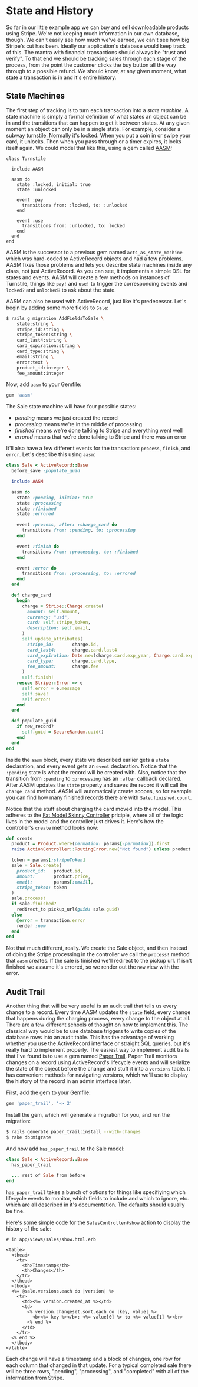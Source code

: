 [aasm]: https://github.com/aasm/aasm
[fmsc]: http://weblog.jamisbuck.org/2006/10/18/skinny-controller-fat-model
[paper_trail]: https://github.com/airblade/paper_trail

# State and History

So far in our little example app we can buy and sell downloadable products using Stripe. We're not keeping much information in our own database, though. We can't easily see how much we've earned, we can't see how big Stripe's cut has been. Ideally our application's database would keep track of this. The mantra with financial transactions should always be "trust and verify". To that end we should be tracking sales through each stage of the process, from the point the customer clicks the buy button all the way through to a possible refund. We should know, at any given moment, what state a transaction is in and it's entire history.

## State Machines

The first step of tracking is to turn each transaction into a *state machine*. A state machine is simply a formal definition of what states an object can be in and the transitions that can happen to get it between states. At any given moment an object can only be in a single state. For example, consider a subway turnstile. Normally it's locked. When you put a coin in or swipe your card, it unlocks. Then when you pass through or a timer expires, it locks itself again. We could model that like this, using a gem called [AASM][aasm]:

```
class Turnstile

  include AASM

  aasm do
    state :locked, initial: true
    state :unlocked

    event :pay
      transitions from: :locked, to: :unlocked
    end

    event :use
      transitions from: :unlocked, to: locked
    end
  end
end
```

AASM is the successor to a previous gem named `acts_as_state_machine` which was hard-coded to ActiveRecord objects and had a few problems. AASM fixes those problems and lets you describe state machines inside any class, not just ActiveRecord. As you can see, it implements a simple DSL for states and events. AASM will create a few methods on instances of Turnstile, things like `pay!` and `use!` to trigger the corresponding events and `locked?` and `unlocked?` to ask about the state.

AASM can also be used with ActiveRecord, just like it's predecessor. Let's begin by adding some more fields to `Sale`:

```bash
$ rails g migration AddFieldsToSale \
    state:string \
    stripe_id:string \
    stripe_token:string \
    card_last4:string \
    card_expiration:string \
    card_type:string \
    email:string \
    error:text \
    product_id:integer \
    fee_amount:integer
```

Now, add `aasm` to your Gemfile:

```ruby
gem 'aasm'
```

The Sale state machine will have four possible states:

* *pending* means we just created the record
* *processing* means we're in the middle of processing
* *finished* means we're done talking to Stripe and everything went well
* *errored* means that we're done talking to Stripe and there was an error

It'll also have a few different events for the transaction: `process`, `finish`, and `error`. Let's describe this using `aasm`:

```ruby
class Sale < ActiveRecord::Base
  before_save :populate_guid

  include AASM

  aasm do
    state :pending, initial: true
    state :processing
    state :finished
    state :errored

    event :process, after: :charge_card do
      transitions from: :pending, to: :processing
    end

    event :finish do
      transitions from: :processing, to: :finished
    end

    event :error do
      transitions from: :processing, to: :errored
    end
  end

  def charge_card
    begin
      charge = Stripe::Charge.create(
        amount: self.amount,
        currency: "usd",
        card: self.stripe_token,
        description: self.email,
      )
      self.update_attributes(
        stripe_id:       charge.id,
        card_last4:      charge.card.last4
        card_expiration: Date.new(charge.card.exp_year, Charge.card.exp_month, 1),
        card_type:       charge.card.type,
        fee_amount:      charge.fee
      )
      self.finish!
    rescue Stripe::Error => e
      self.error = e.message
      self.save!
      self.error!
    end
  end

  def populate_guid
    if new_record?
      self.guid = SecureRandom.uuid()
    end
  end
end
```

Inside the `aasm` block, every state we described earlier gets a `state` declaration, and every event gets an `event` declaration. Notice that the `:pending` state is what the record will be created with. Also, notice that the transition from `:pending` to `:processing` has an `:after` callback declared. After AASM updates the `state` property and saves the record it will call the `charge_card` method. AASM will automatically create scopes, so for example you can find how many finished records there are with `Sale.finished.count`.

Notice that the stuff about charging the card moved into the model. This adheres to the [Fat Model Skinny Controller][fmsc] priciple, where all of the logic lives in the model and the controller just drives it. Here's how the controller's `create` method looks now:

```ruby
def create
  product = Product.where(permalink: params[:permalink]).first
  raise ActionController::RoutingError.new("Not found") unless product

  token = params[:stripeToken]
  sale = Sale.create(
    product_id:   product.id,
    amount:       product.price,
    email:        params[:email],
    stripe_token: token
  )
  sale.process!
  if sale.finished?
    redirect_to pickup_url(guid: sale.guid)
  else
    @error = transaction.error
    render :new
  end
end
```

Not that much different, really. We create the Sale object, and then instead of doing the Stripe processing in the controller we call the `process!` method that `aasm` creates. If the sale is finished we'll redirect to the pickup url. If isn't finished we assume it's errored, so we render out the `new` view with the error.

## Audit Trail

Another thing that will be very useful is an audit trail that tells us every change to a record. Every time AASM updates the `state` field, every change that happens during the charging process, every change to the object at all. There are a few different schools of thought on how to implement this. The classical way would be to use database triggers to write copies of the database rows into an audit table. This has the advantage of working whether you use the ActiveRecord interface or straight SQL queries, but it's really hard to implement properly. The easiest way to implement audit trails that I've found is to use a gem named [Paper Trail][paper_trail]. Paper Trail monitors changes on a record using ActiveRecord's lifecycle events and will serialize the state of the object before the change and stuff it into a `versions` table. It has convenient methods for navigating versions, which we'll use to display the history of the record in an admin interface later.

First, add the gem to your Gemfile:

```ruby
gem 'paper_trail', '~> 2'
```

Install the gem, which will generate a migration for you, and run the migration:

```bash
$ rails generate paper_trail:install --with-changes
$ rake db:migrate
```

And now add `has_paper_trail` to the Sale model:

```ruby
class Sale < ActiveRecord::Base
  has_paper_trail

  ... rest of Sale from before
end
```

`has_paper_trail` takes a bunch of options for things like specifiying which lifecycle events to monitor, which fields to include and which to ignore, etc. which are all described in it's documentation. The defaults should usually be fine.

Here's some simple code for the `SalesController#show` action to display the history of the sale:

```erb
# in app/views/sales/show.html.erb

<table>
  <thead>
    <tr>
      <th>Timestamp</th>
      <th>Changes</th>
    </tr>
  </thead>
  <tbody>
  <%= @sale.versions.each do |version| %>
    <tr>
      <td><%= version.created_at %></td>
      <td>
        <% version.changeset.sort.each do |key, value| %>
          <b><%= key %></b>: <%= value[0] %> to <%= value[1] %><br>
        <% end %>
      </td>
    </tr>
  <% end %>
  </tbody>
</table>
```

Each change will have a timestamp and a block of changes, one row for each column that changed in that update. For a typical completed sale there will be three rows, "pending", "processing", and "completed" with all of the information from Stripe.
